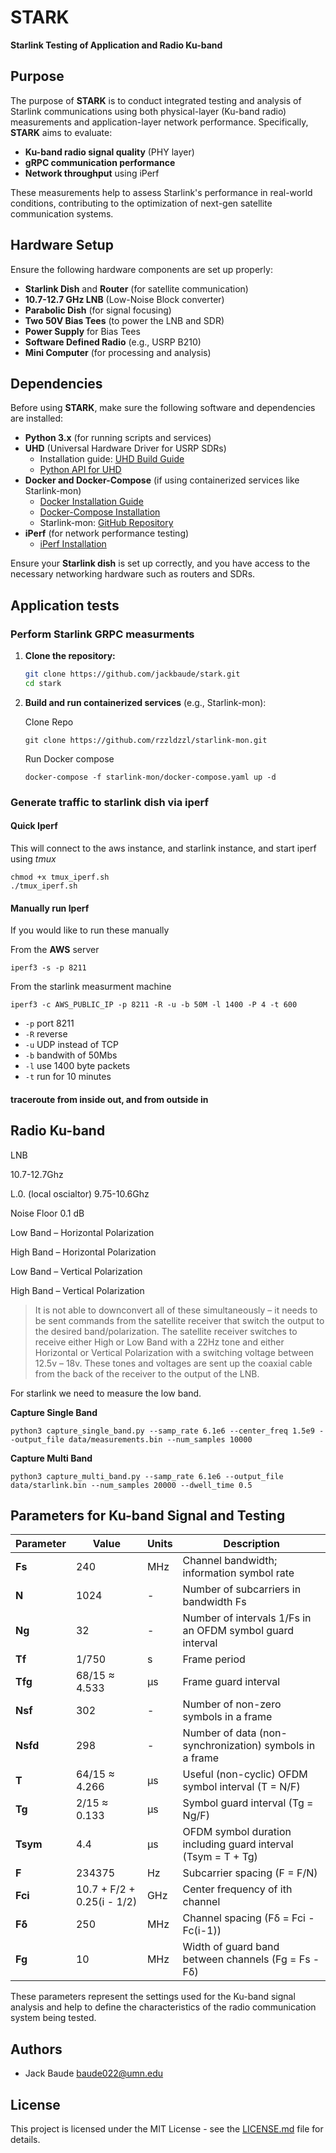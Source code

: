 # STARK  
**Starlink Testing of Application and Radio Ku-band**

## Purpose

The purpose of **STARK** is to conduct integrated testing and analysis of Starlink communications using both physical-layer (Ku-band radio) measurements and application-layer network performance. Specifically, **STARK** aims to evaluate:

- **Ku-band radio signal quality** (PHY layer)
- **gRPC communication performance**
- **Network throughput** using iPerf

These measurements help to assess Starlink's performance in real-world conditions, contributing to the optimization of next-gen satellite communication systems.

## Hardware Setup

Ensure the following hardware components are set up properly:

- **Starlink Dish** and **Router** (for satellite communication)
- **10.7-12.7 GHz LNB** (Low-Noise Block converter)
- **Parabolic Dish** (for signal focusing)
- **Two 50V Bias Tees** (to power the LNB and SDR)
- **Power Supply** for Bias Tees
- **Software Defined Radio** (e.g., USRP B210)
- **Mini Computer** (for processing and analysis)

## Dependencies

Before using **STARK**, make sure the following software and dependencies are installed:

- **Python 3.x** (for running scripts and services)
- **UHD** (Universal Hardware Driver for USRP SDRs)  
  - Installation guide: [UHD Build Guide](https://files.ettus.com/manual/page_build_guide.html)  
  - [Python API for UHD](https://pysdr.org/content/usrp.html)
- **Docker and Docker-Compose** (if using containerized services like Starlink-mon)  
  - [Docker Installation Guide](https://docs.docker.com/get-docker/)
  - [Docker-Compose Installation](https://docs.docker.com/compose/install/)
  - Starlink-mon: [GitHub Repository](https://github.com/rzzldzzl/starlink-mon)
- **iPerf** (for network performance testing)  
  - [iPerf Installation](https://iperf.fr/)

Ensure your **Starlink dish** is set up correctly, and you have access to the necessary networking hardware such as routers and SDRs.


## Application tests

### Perform Starlink GRPC measurments 

1. **Clone the repository:**

   ```bash
   git clone https://github.com/jackbaude/stark.git
   cd stark
   ```

2. **Build and run containerized services** (e.g., Starlink-mon):   

    Clone Repo  

    ```git clone https://github.com/rzzldzzl/starlink-mon.git```

    Run Docker compose

    ```docker-compose -f starlink-mon/docker-compose.yaml up -d```

### Generate traffic to starlink dish via iperf

#### Quick Iperf

This will connect to the aws instance, and starlink instance, and start iperf using *tmux*

```
chmod +x tmux_iperf.sh
./tmux_iperf.sh
```

#### Manually run Iperf

If you would like to run these manually

From the **AWS** server
```
iperf3 -s -p 8211
```

From the starlink measurment machine

```
iperf3 -c AWS_PUBLIC_IP -p 8211 -R -u -b 50M -l 1400 -P 4 -t 600 
```
* `-p` port 8211
* `-R` reverse
* `-u` UDP instead of TCP
* `-b` bandwith of 50Mbs
* `-l` use 1400 byte packets
* `-t` run for 10 minutes

#### traceroute from inside out, and from outside in

## Radio Ku-band
LNB 

10.7-12.7Ghz

L.0. (local oscialtor) 9.75-10.6Ghz

Noise Floor 0.1 dB

Low Band – Horizontal Polarization

High Band – Horizontal Polarization

Low Band – Vertical Polarization

High Band – Vertical Polarization

> It is not able to downconvert all of these simultaneously – it needs to be sent commands from the satellite receiver that switch the output to the desired band/polarization. The satellite receiver switches to receive either High or Low Band with a 22Hz tone and either Horizontal or Vertical Polarization with a switching voltage between 12.5v – 18v. These tones and voltages are sent up the coaxial cable from the back of the receiver to the output of the LNB.


For starlink we need to measure the low band. 

**Capture Single Band**

```
python3 capture_single_band.py --samp_rate 6.1e6 --center_freq 1.5e9 --output_file data/measurements.bin --num_samples 10000
```

**Capture Multi Band**

```
python3 capture_multi_band.py --samp_rate 6.1e6 --output_file data/starlink.bin --num_samples 20000 --dwell_time 0.5 
```

## Parameters for Ku-band Signal and Testing

| Parameter | Value   | Units | Description                                                                 |
|-----------|---------|-------|-----------------------------------------------------------------------------|
| **Fs**        | 240     | MHz   | Channel bandwidth; information symbol rate                                  |
| **N**         | 1024    | -     | Number of subcarriers in bandwidth Fs                                       |
| **Ng**        | 32      | -     | Number of intervals 1/Fs in an OFDM symbol guard interval                    |
| **Tf**        | 1/750   | s     | Frame period                                                                |
| **Tfg**       | 68/15 ≈ 4.533 | µs | Frame guard interval                                                         |
| **Nsf**       | 302     | -     | Number of non-zero symbols in a frame                                       |
| **Nsfd**      | 298     | -     | Number of data (non-synchronization) symbols in a frame                     |
| **T**         | 64/15 ≈ 4.266 | µs | Useful (non-cyclic) OFDM symbol interval (T = N/F)                          |
| **Tg**        | 2/15 ≈ 0.133  | µs | Symbol guard interval (Tg = Ng/F)                                           |
| **Tsym**      | 4.4     | µs    | OFDM symbol duration including guard interval (Tsym = T + Tg)               |
| **F**         | 234375  | Hz    | Subcarrier spacing (F = F/N)                                                |
| **Fci**       | 10.7 + F/2 + 0.25(i - 1/2) | GHz | Center frequency of ith channel                                           |
| **Fδ**        | 250     | MHz   | Channel spacing (Fδ = Fci - Fc(i-1))                                        |
| **Fg**        | 10      | MHz   | Width of guard band between channels (Fg = Fs - Fδ)                         |

These parameters represent the settings used for the Ku-band signal analysis and help to define the characteristics of the radio communication system being tested.

## Authors
- Jack Baude <baude022@umn.edu>

## License
This project is licensed under the MIT License - see the [LICENSE.md](LICENSE.md) file for details.
```
